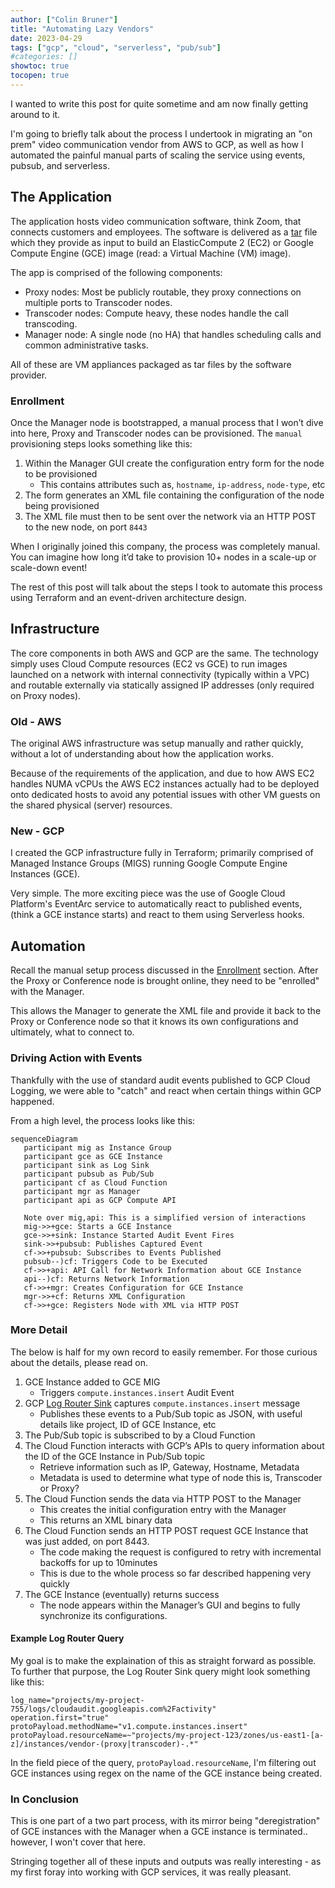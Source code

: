 ```yaml
---
author: ["Colin Bruner"]
title: "Automating Lazy Vendors"
date: 2023-04-29
tags: ["gcp", "cloud", "serverless", "pub/sub"]
#categories: []
showtoc: true
tocopen: true
---
```


I wanted to write this post for quite sometime and am now finally getting around to it.

I'm going to briefly talk about the process I undertook in migrating an "on prem" video communication vendor from AWS to GCP, as well as how I automated the painful manual parts of scaling the service using events, pubsub, and serverless.

## The Application

The application hosts video communication software, think Zoom, that connects customers and employees. The software is delivered as a [tar][tar] file which they provide as input to build an ElasticCompute 2 (EC2) or Google Compute Engine (GCE) image (read: a Virtual Machine (VM) image).

The app is comprised of the following components:

- Proxy nodes: Most be publicly routable, they proxy connections on multiple ports to Transcoder nodes.
- Transcoder nodes: Compute heavy, these nodes handle the call transcoding.
- Manager node: A single node (no HA) that handles scheduling calls and common administrative tasks.

All of these are VM appliances packaged as tar files by the software provider.

### Enrollment

Once the Manager node is bootstrapped, a manual process that I won’t dive into here, Proxy and Transcoder nodes can be provisioned. The `manual` provisioning steps looks something like this:

1. Within the Manager GUI create the configuration entry form for the node to be provisioned
   - This contains attributes such as, `hostname`, `ip-address`, `node-type`, etc
2. The form generates an XML file containing the configuration of the node being provisioned
3. The XML file must then to be sent over the network via an HTTP POST to the new node, on port `8443`

When I originally joined this company, the process was completely manual. You can imagine how long it’d take to provision 10+ nodes in a scale-up or scale-down event!

The rest of this post will talk about the steps I took to automate this process using Terraform and an event-driven architecture design.

## Infrastructure

The core components in both AWS and GCP are the same. The technology simply uses Cloud Compute resources (EC2 vs GCE) to run images launched on a network with internal connectivity (typically within a VPC) and routable externally via statically assigned IP addresses (only required on Proxy nodes).

### Old - AWS

The original AWS infrastructure was setup manually and rather quickly, without a lot of understanding about how the application works.

Because of the requirements of the application, and due to how AWS EC2 handles NUMA vCPUs the AWS EC2 instances actually had to be deployed onto dedicated hosts to avoid any potential issues with other VM guests on the shared physical (server) resources.

### New - GCP

I created the GCP infrastructure fully in Terraform; primarily comprised of Managed Instance Groups (MIGS) running Google Compute Engine Instances (GCE).

Very simple. The more exciting piece was the use of Google Cloud Platform's EventArc service to automatically react to published events, (think a GCE instance starts) and react to them using Serverless hooks.

## Automation

Recall the manual setup process discussed in the [Enrollment](#enrollment) section. After the Proxy or Conference node is brought online, they need to be "enrolled" with the Manager.

This allows the Manager to generate the XML file and provide it back to the Proxy or Conference node so that it knows its own configurations and ultimately, what to connect to.

### Driving Action with Events

Thankfully with the use of standard audit events published to GCP Cloud Logging, we were able to "catch" and react when certain things within GCP happened.

From a high level, the process looks like this:

```mermaid
sequenceDiagram
   participant mig as Instance Group
   participant gce as GCE Instance
   participant sink as Log Sink
   participant pubsub as Pub/Sub
   participant cf as Cloud Function
   participant mgr as Manager
   participant api as GCP Compute API

   Note over mig,api: This is a simplified version of interactions
   mig->>+gce: Starts a GCE Instance
   gce->>+sink: Instance Started Audit Event Fires
   sink->>+pubsub: Publishes Captured Event
   cf->>+pubsub: Subscribes to Events Published
   pubsub--)cf: Triggers Code to be Executed
   cf->>+api: API Call for Network Information about GCE Instance
   api--)cf: Returns Network Information
   cf->>+mgr: Creates Configuration for GCE Instance
   mgr->>+cf: Returns XML Configuration
   cf->>+gce: Registers Node with XML via HTTP POST
```

### More Detail

The below is half for my own record to easily remember. For those curious about the details, please read on.

1. GCE Instance added to GCE MIG
   - Triggers `compute.instances.insert` Audit Event
1. GCP [Log Router Sink][sink] captures `compute.instances.insert` message
   - Publishes these events to a Pub/Sub topic as JSON, with useful details like project, ID of GCE Instance, etc
1. The Pub/Sub topic is subscribed to by a Cloud Function
1. The Cloud Function interacts with GCP’s APIs to query information about the ID of the GCE Instance in Pub/Sub topic
   - Retrieve information such as IP, Gateway, Hostname, Metadata
   - Metadata is used to determine what type of node this is, Transcoder or Proxy?
1. The Cloud Function sends the data via HTTP POST to the Manager
   - This creates the initial configuration entry with the Manager
   - This returns an XML binary data
1. The Cloud Function sends an HTTP POST request GCE Instance that was just added, on port 8443.
   - The code making the request is configured to retry with incremental backoffs for up to 10minutes
   - This is due to the whole process so far described happening very quickly
1. The GCE Instance (eventually) returns success
   - The node appears within the Manager’s GUI and begins to fully synchronize its configurations.

#### Example Log Router Query

My goal is to make the explaination of this as straight forward as possible. To further that purpose, the Log Router Sink query might look something like this:

```
log_name="projects/my-project-755/logs/cloudaudit.googleapis.com%2Factivity"
operation.first="true"
protoPayload.methodName="v1.compute.instances.insert"
protoPayload.resourceName=~"projects/my-project-123/zones/us-east1-[a-z]/instances/vendor-(proxy|transcoder)-.*"
```

In the field piece of the query, `protoPayload.resourceName`, I'm filtering out GCE instances using regex on the name of the GCE instance being created.

### In Conclusion

This is one part of a two part process, with its mirror being "deregistration" of GCE instances with the Manager when a GCE instance is terminated.. however, I won't cover that here.

Stringing together all of these inputs and outputs was really interesting - as my first foray into working with GCP services, it was really pleasant.

[tar]: https://en.wikipedia.org/wiki/Tar_(computing)
[sink]: https://cloud.google.com/logging/docs/routing/overview#sinks

